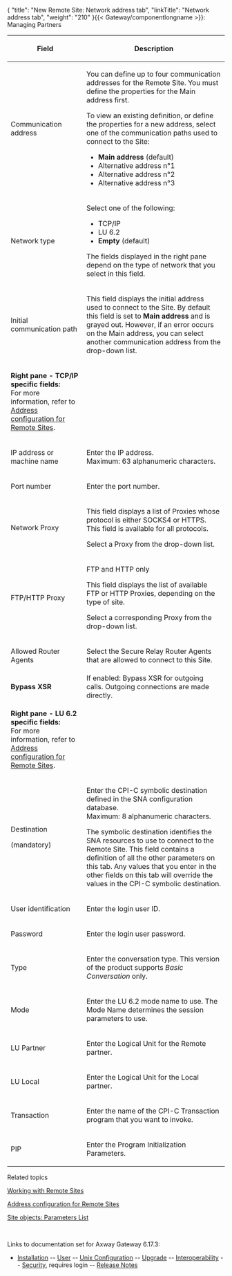 {
    "title": "New Remote Site: Network address tab",
    "linkTitle": "Network address tab",
    "weight": "210"
}{{< Gateway/componentlongname  >}}: Managing Partners

<table>
         
         
         
   
   <thead>
      <tr>
<th class="HeadE-Column1-Header1"><p>Field</p>         </th>
<th class="HeadD-Column1-Header1"><p>Description</p>         </th>
      </tr>
   </thead>
   <tbody>
      <tr>
         <td><p>Communication address</p>         </td>
         <td><p>You can define up to four communication addresses for the Remote Site. You must define the properties for the Main address first.</p>
<p>To view an existing definition, or define the properties for a new address, select one of the communication paths used to connect to the Site:</p>
<ul>
<li><strong>Main address</strong> (default)</li>
<li>Alternative address n°1</li>
<li>Alternative address n°2</li>
<li>Alternative address n°3</li>
</ul>         </td>
      </tr>
      <tr>
         <td><p>Network type</p>         </td>
         <td><p>Select one of the following:</p>
<ul>
<li>TCP/IP</li>
<li>LU 6.2</li>
<li><span style="font-weight: bold;">Empty</span> (default)</li>
</ul>
<p>The fields displayed in the right pane depend on the type of network that you select in this field.</p>         </td>
      </tr>
      <tr>
         <td><p>Initial communication path</p>         </td>
         <td><p>This field displays the initial address used to connect to the Site. By default this field is set to <span style="font-weight: bold;">Main address</span> and is grayed out. However, if an error occurs on the Main address, you can select another communication address from the drop-down list.</p>         </td>
      </tr>
      <tr>
         <td><p><strong>Right pane - TCP/IP specific fields:</strong><br />
For more information, refer to <a href="../site_objects_address_config#TCP_IP">Address configuration for Remote Sites</a>.</p>         </td>
      </tr>
      <tr>
         <td><p>IP address or machine name</p>         </td>
         <td><p>Enter the IP address.<br />
Maximum: 63 alphanumeric characters.</p>         </td>
      </tr>
      <tr>
         <td><p>Port number</p>         </td>
         <td><p>Enter the port number.</p>         </td>
      </tr>
      <tr>
         <td><p>Network Proxy</p>         </td>
         <td><p>This field displays a list of Proxies whose protocol is either SOCKS4 or HTTPS. This field is available for all protocols.</p>
<p>Select a Proxy from the drop-down list.</p>         </td>
      </tr>
      <tr>
         <td><p>FTP/HTTP Proxy</p>         </td>
         <td><p>FTP and HTTP only</p>
<p>This field displays the list of available FTP or HTTP Proxies, depending on the type of site.</p>
<p>Select a corresponding Proxy from the drop-down list.</p>         </td>
      </tr>
      <tr>
         <td><p><span id="allowed_RAs"></span>Allowed Router Agents</p>         </td>
         <td><p>Select the Secure Relay Router Agents that are allowed to connect to this Site.</p>         </td>
      </tr>
      <tr>
         <td><strong>Bypass XSR</strong>         </td>
         <td>If enabled: Bypass XSR for outgoing calls. Outgoing connections are made directly.         </td>
      </tr>
      <tr>
         <td><p><strong>Right pane - LU 6.2 specific fields:</strong><br />
For more information, refer to <a href="../site_objects_address_config#SNA_LU62">Address configuration for Remote Sites</a>.</p>         </td>
      </tr>
      <tr>
         <td><p>Destination</p>
<p>(mandatory)</p>         </td>
         <td><p>Enter the CPI-C symbolic destination defined in the SNA configuration database.<br />
Maximum: 8 alphanumeric characters.</p>
<p>The symbolic destination identifies the SNA resources to use to connect to the Remote Site. This field contains a definition of all the other parameters on this tab. Any values that you enter in the other fields on this tab will override the values in the CPI-C symbolic destination.</p>         </td>
      </tr>
      <tr>
         <td><p>User identification</p>         </td>
         <td><p>Enter the login user ID.</p>         </td>
      </tr>
      <tr>
         <td><p>Password</p>         </td>
         <td><p>Enter the login user password.</p>         </td>
      </tr>
      <tr>
         <td><p>Type</p>         </td>
         <td><p>Enter the conversation type. This version of the product supports <span style="font-style: italic;">Basic Conversation</span> only.</p>         </td>
      </tr>
      <tr>
         <td><p>Mode</p>         </td>
         <td><p>Enter the LU 6.2 mode name to use. The Mode Name determines the session parameters to use.</p>         </td>
      </tr>
      <tr>
         <td><p>LU Partner</p>         </td>
         <td><p>Enter the Logical Unit for the Remote partner.</p>         </td>
      </tr>
      <tr>
         <td><p>LU Local</p>         </td>
         <td><p>Enter the Logical Unit for the Local partner.</p>         </td>
      </tr>
      <tr>
         <td><p>Transaction</p>         </td>
         <td><p>Enter the name of the CPI-C Transaction program that you want to invoke.</p>         </td>
      </tr>
      <tr>
         <td><p>PIP</p>         </td>
         <td><p>Enter the Program Initialization Parameters.</p>         </td>
      </tr>
   </tbody>
</table>

Related topics

[Working with Remote Sites](../)

[Address configuration for Remote Sites](../site_objects_address_config)

[Site objects: Parameters List](../../managing_local_sites_cli/sites_parameter_list)

 

Links to documentation set for Axway Gateway <span class="mc-variable axway_variables.Release_Number variable">6.17.3</span>:

-   [Installation](/bundle/Gateway_6173_InstallationGuide_allOS_en_HTML5/page/Content/start_page.htm) -- [User](/bundle/Gateway_6173_UsersGuide_allOS_en_HTML5/page/Content/start_page.htm) -- [Unix Configuration](/bundle/Gateway_6173_ConfigurationGuide_UNIX_en_HTML5/page/Content/start_page.htm) -- [Upgrade](/bundle/Gateway_6173_UpgradeGuide_allOS_en_HTML5/page/Content/start_page.htm) -- [Interoperability](/bundle/Gateway_6173_InteroperabilityGuide_allOS_en_HTML5/page/Content/start_page.htm) -- [Security](/bundle/Gateway_6173_SecurityGuide_allOS_en_HTML5/page/Content/start_page.htm), requires login -- [Release Notes](/bundle/Gateway_6173_ReleaseNotes_allOS_en_HTML5/page/Content/Gateway_ReleaseNotes_allOS_en.htm)
